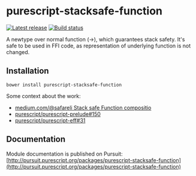 # purescript-stacksafe-function

[![Latest release](http://img.shields.io/github/release/safareli/purescript-stacksafe-function.svg)](https://github.com/safareli/purescript-stacksafe-function/releases)
[![Build status](https://travis-ci.org/safareli/purescript-stacksafe-function.svg?branch=master)](https://travis-ci.org/safareli/purescript-stacksafe-function)

A newtype over normal function (->), which guarantees stack safety. It's safe to be used in FFI code, as representation of underlying function is not changed.

## Installation

```
bower install purescript-stacksafe-function
```

Some context about the work:

- [medium.com/@safareli Stack safe Function compositio](https://medium.com/@safareli/stack-safe-function-composition-85d61feee37e)
- [purescript/purescript-prelude#150](https://github.com/purescript/purescript-prelude/pull/150)
- [purescript/purescript-eff#31](https://github.com/purescript/purescript-eff/pull/31)

## Documentation

Module documentation is published on Pursuit: [http://pursuit.purescript.org/packages/purescript-stacksafe-function](http://pursuit.purescript.org/packages/purescript-stacksafe-function)
